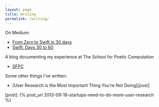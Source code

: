 ```yaml
---
layout: page
title: Writing
permalink: /writing/
---
```


On Medium:

- <a target="_blank" href="https://medium.com/@katiesmillie/from-zero-to-swift-in-30-days-8ad97b630e00">From Zero to Swift in 30 days</a>
- <a target="_blank" href="https://medium.com/@katiesmillie/swift-days-30-to-60-2a3647d9c313">Swift: Days 30 to 60</a>

A blog documenting my experience at The School for Poetic Computation

- <a target="_blank" href="http://sfpc.katiesmillie.com/">SFPC</a>

Some other things I've written:

- [User Research is the Most Important Thing You’re Not Doing][post]

[post]:      {% post_url 2013-09-18-startups-need-to-do-more-user-research %}
